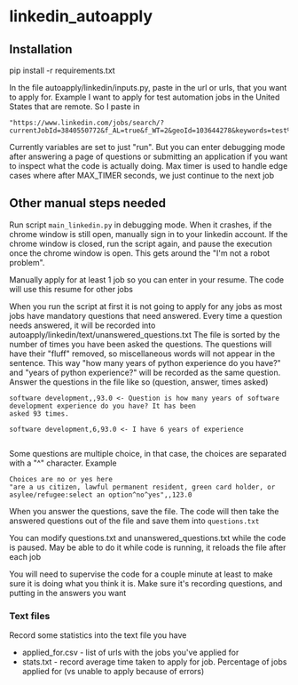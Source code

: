 # linkedin_autoapply

## Installation

pip install -r requirements.txt

In the file autoapply/linkedin/inputs.py, paste in the url or urls, that you want to apply for. Example I want to
apply for test automation jobs in the United States that are remote. So I paste in

```
"https://www.linkedin.com/jobs/search/?currentJobId=3840550772&f_AL=true&f_WT=2&geoId=103644278&keywords=test%20automation&location=United%20States&origin=JOB_SEARCH_PAGE_JOB_FILTER&refresh=true"
```

Currently variables are set to just "run". But you can enter debugging mode after answering a page of questions or
submitting an application if you want to inspect what the code is actually doing.
Max timer is used to handle edge cases where after MAX_TIMER seconds, we just continue to the next job

## Other manual steps needed

Run script `main_linkedin.py` in debugging mode. When it crashes, if the chrome window is still open, manually sign in
to your linkedin account. If the chrome window is closed, run the script again, and pause the execution once the
chrome window is open. This gets around the "I'm not a robot problem".

Manually apply for at least 1 job so you can enter in your resume. The code will use this resume for other jobs

When you run the script at first it is not going to apply for any jobs as most jobs have mandatory questions that need
answered. Every time a question needs answered, it will be recorded into
autoapply/linkedin/text/unanswered_questions.txt The file is sorted by the number of times you have been asked the
questions. The questions will have their "fluff" removed, so miscellaneous words will not appear in the sentence.
This way "how many years of python experience do you have?" and "years of python experience?" will be recorded as the
same question. Answer the questions in the file like so (question, answer, times asked)

```commandline
software development,,93.0 <- Question is how many years of software development experience do you have? It has been 
asked 93 times. 

software development,6,93.0 <- I have 6 years of experience
 
```

Some questions are multiple choice, in that case, the choices are separated with a "^" character. Example

```
Choices are no or yes here
"are a us citizen, lawful permanent resident, green card holder, or asylee/refugee:select an option^no^yes",,123.0
```

When you answer the questions, save the file. The code will then take the answered questions out of the file and
save them into `questions.txt`

You can modify questions.txt and unanswered_questions.txt while the code is paused. May be able to do it while code is
running, it reloads the file after each job

You will need to supervise the code for a couple minute at least to make sure it is doing what you think it is.
Make sure it's recording questions, and putting in the answers you want

### Text files

Record some statistics into the text file you have

- applied_for.csv - list of urls with the jobs you've applied for
- stats.txt - record average time taken to apply for job. Percentage of jobs applied for (vs unable to apply because
  of errors)